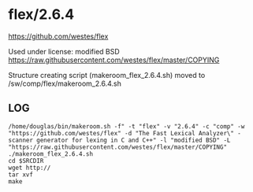 flex/2.6.4
========================

<https://github.com/westes/flex>

Used under license:
modified BSD
<https://raw.githubusercontent.com/westes/flex/master/COPYING>

Structure creating script (makeroom_flex_2.6.4.sh) moved to /sw/comp/flex/makeroom_2.6.4.sh

LOG
---

    /home/douglas/bin/makeroom.sh -f" -t "flex" -v "2.6.4" -c "comp" -w "https://github.com/westes/flex" -d "The Fast Lexical Analyzer\" - scanner generator for lexing in C and C++" -l "modified BSD" -L "https://raw.githubusercontent.com/westes/flex/master/COPYING"
    ./makeroom_flex_2.6.4.sh
    cd $SRCDIR
    wget http://
    tar xvf 
    make

